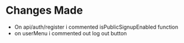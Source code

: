 # Changes Made

- On api/auth/register i commented isPublicSignupEnabled function
- on userMenu i commented out log out button